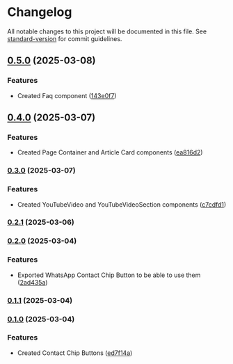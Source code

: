 # Changelog

All notable changes to this project will be documented in this file. See [standard-version](https://github.com/conventional-changelog/standard-version) for commit guidelines.

## [0.5.0](https://github.com/cothema/drakkar-ui/compare/v0.4.0...v0.5.0) (2025-03-08)


### Features

* Created Faq component ([143e0f7](https://github.com/cothema/drakkar-ui/commit/143e0f70b6da6afc82484440ee9094375e0e5bc5))

## [0.4.0](https://github.com/cothema/drakkar-ui/compare/v0.3.0...v0.4.0) (2025-03-07)


### Features

* Created Page Container and Article Card components ([ea816d2](https://github.com/cothema/drakkar-ui/commit/ea816d265a4f7507ce042175b0ae166509324beb))

### [0.3.0](https://github.com/cothema/drakkar-ui/compare/v0.2.1...v0.3.0) (2025-03-07)

### Features

* Created YouTubeVideo and YouTubeVideoSection
  components ([c7cdfd1](https://github.com/cothema/drakkar-ui/commit/c7cdfd1006ce45942bc48cfe52b3838699f12040))

### [0.2.1](https://github.com/cothema/drakkar-ui/compare/v0.2.0...v0.2.1) (2025-03-06)

### [0.2.0](https://github.com/cothema/drakkar-ui/compare/v0.1.1...v0.2.0) (2025-03-04)

### Features

* Exported WhatsApp Contact Chip Button to be able to use
  them ([2ad435a](https://github.com/cothema/drakkar-ui/commit/2ad435a452a271e85df4064208dbcdf79e47a295))

### [0.1.1](https://github.com/cothema/drakkar-ui/compare/v0.1.0...v0.1.1) (2025-03-04)

### [0.1.0](https://github.com/cothema/drakkar-ui/commit/ed7f14a2a91e4ac55d6de1f059e4d043dc383106) (2025-03-04)

### Features

* Created Contact Chip
  Buttons ([ed7f14a](https://github.com/cothema/drakkar-ui/commit/ed7f14a2a91e4ac55d6de1f059e4d043dc383106))
